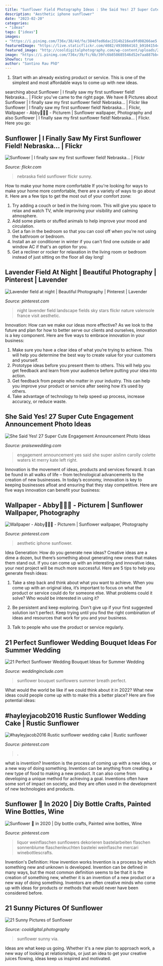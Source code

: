 ```yaml
---
title: "Sunflower Field Photography Ideas : She Said Yes! 27 Super Cute Engagement Announcement Photo Ideas"
description: "Aesthetic iphone sunflower"
date: "2023-02-20"
categories:
- "ideas"
tags: ["ideas"]
images:
- "https://i.pinimg.com/736x/38/4d/fe/384dfed6dac2314b216ea9fd08266ae5.jpg"
featuredImage: "https://live.staticflickr.com/4082/4930864163_b9104154ca_b.jpg"
featured_image: "http://cooldigitalphotography.com/wp-content/uploads/2013/11/Sunflower9.jpg"
image: "https://i.pinimg.com/736x/39/fc/6b/39fc6b858685546d52e7aa887bbc20dc--valensole-lavender-fields.jpg?b=t"
ShowToc: true
author: "Santino Rau PhD"
---
```



1. Start with an already existing product or service. This is one of the simplest and most affordable ways to come up with new ideas.

	

		
searching about Sunflower | I finally saw my first sunflower field! Nebraska… | Flickr you've came to the right page. We have 8 Pictures about Sunflower | I finally saw my first sunflower field! Nebraska… | Flickr like Sunflower | I finally saw my first sunflower field! Nebraska… | Flickr, Wallpaper - Abby👱🏻‍♀️ - Picturem | Sunflower wallpaper, Photography and also Sunflower | I finally saw my first sunflower field! Nebraska… | Flickr. Here you go:
		
    
## Sunflower | I Finally Saw My First Sunflower Field! Nebraska… | Flickr

<img loading=lazy src="https://live.staticflickr.com/4082/4930864163_b9104154ca_b.jpg" onerror="this.onerror=null;this.src='https://tse2.mm.bing.net/th?id=OIP.6UHvCBZzRIbhZoE2y4c26gHaFL&amp;pid=15.1';" alt="Sunflower | I finally saw my first sunflower field! Nebraska… | Flickr">

_Source: flickr.com_

>nebraska field sunflower flickr sunny. 

	

How to make your home more comfortable
If you're looking for ways to make your home more comfortable, there are a variety of ways to go about it. Here are a few tips to get the most out of your comfort zone: 
1. Try adding a couch or bed in the living room. This will give you space to relax and watch TV, while improving your visibility and calming atmosphere. 
2. Add some plants or stuffed animals to help improve your mood and circulation. 
3. Get a fan in the bedroom so that you can cool off when you're not using the bathroom or bedroom. 
4. Install an air conditioner in winter if you can't find one outside or add window AC if that's an option for you. 
5. Get a recliner or rocker for relaxation in the living room or bedroom instead of just sitting on the floor all day long!

    
## Lavender Field At Night | Beautiful Photography | Pinterest | Lavender

<img loading=lazy src="https://i.pinimg.com/736x/39/fc/6b/39fc6b858685546d52e7aa887bbc20dc--valensole-lavender-fields.jpg?b=t" onerror="this.onerror=null;this.src='https://tse2.mm.bing.net/th?id=OIP.RiPDT5633qr9lKuvp75lUAHaLG&amp;pid=15.1';" alt="Lavender field at night | Beautiful Photography | Pinterest | Lavender">

_Source: pinterest.com_

>night lavender field landscape fields sky stars flickr nature valensole france visit aesthetic. 

	

Innovation: How can we make our ideas more effective?
As we look to the future and plan for how to better serve our clients and ourselves, innovation is a key component. Here are five ways to embrace innovation in your business: 
1. Make sure you have a clear idea of what you’re trying to achieve. This will help you determine the best way to create value for your customers and yourself. 
2. Prototype ideas before you present them to others. This will help you get feedback and learn from your audience before putting your idea into action. 
3. Get feedback from people who matter in your industry. This can help you improve your product or service after seeing how it’s used by others. 
4. Take advantage of technology to help speed up process, increase accuracy, or reduce waste.

    
## She Said Yes! 27 Super Cute Engagement Announcement Photo Ideas

<img loading=lazy src="https://www.praisewedding.com/wp-content/uploads/2014/09/engagement-announcement03-lifejourney.jpg" onerror="this.onerror=null;this.src='https://tse2.mm.bing.net/th?id=OIP.2C2dNO2t9TMRDSIzFGqV7QHaLI&amp;pid=15.1';" alt="She Said Yes! 27 Super Cute Engagement Announcement Photo Ideas">

_Source: praisewedding.com_

>engagement announcement yes said she super aislinn carolly colette waters kt merry kate left right. 

	

Innovation is the movement of ideas, products and services forward. It can be found in all walks of life – from technological advancements to the creation of new businesses. In today’s economy, innovation is key to keeping businesses afloat and ensuring that they stay competitive. Here are five ways innovation can benefit your business: 

    
## Wallpaper - Abby👱🏻‍♀️ - Picturem | Sunflower Wallpaper, Photography

<img loading=lazy src="https://i.pinimg.com/736x/a6/4b/bd/a64bbd38cd2a4aea372acd4b27aa5c77.jpg" onerror="this.onerror=null;this.src='https://tse2.mm.bing.net/th?id=OIP.iDoKBEP6gkCCE3rqjjocAQHaNJ&amp;pid=15.1';" alt="Wallpaper - Abby👱🏻‍♀️ - Picturem | Sunflower wallpaper, Photography">

_Source: pinterest.com_

>aesthetic iphone sunflower. 

	

Idea Generation: How do you generate new ideas?
Creative ideas are a dime a dozen, but there’s something about generating new ones that makes them stand out. If you can come up with an interesting and innovative idea, your next project will be much more successful. Here are 5 tips to help you generate fresh ideas:
1. Take a step back and think about what you want to achieve. When you come up with an original idea, it’s important to focus on what the product or service could do for someone else. What problems could it solve? Who would be interested in using it?

2. Be persistent and keep exploring. Don't give up if your first suggested solution isn't perfect. Keep trying until you find the right combination of ideas and resources that work for you and your business.

3. Talk to people who use the product or service regularly.

    
## 21 Perfect Sunflower Wedding Bouquet Ideas For Summer Wedding

<img loading=lazy src="http://www.weddinginclude.com/wp-content/uploads/2017/05/Sunflowers-and-Babys-Breath-LOVE-THIS-ONE.jpg" onerror="this.onerror=null;this.src='https://tse1.mm.bing.net/th?id=OIP.XAMeb7umIhLR3ZmrVL6MoQHaLH&amp;pid=15.1';" alt="21 Perfect Sunflower Wedding Bouquet Ideas for Summer Wedding">

_Source: weddinginclude.com_

>sunflower bouquet sunflowers summer breath perfect. 

	

What would the world be like if we could think about it in 2022? What new ideas could people come up with to make this a better place? Here are five potential ideas:

    
## #hayleyjacob2016 Rustic Sunflower Wedding Cake | Rustic Sunflower

<img loading=lazy src="https://i.pinimg.com/736x/bf/3c/3f/bf3c3fe1bfc8ed4da5e79c12d36cb7c0--cakes.jpg" onerror="this.onerror=null;this.src='https://tse3.mm.bing.net/th?id=OIP.HiTDn2m0zJcgwgcP5DYm8QHaJ3&amp;pid=15.1';" alt="#hayleyjacob2016 Rustic sunflower wedding cake | Rustic sunflower">

_Source: pinterest.com_

>. 

	

what is invention?
Invention is the process of coming up with a new idea, or a new way of doing something. Invention can be anything from creating a new type of food to making a new product. It can also come from developing a unique method for achieving a goal. Inventions often have some sort of impact on society, and they are often used in the development of new technologies and products.

    
## Sunflower 🌻 In 2020 | Diy Bottle Crafts, Painted Wine Bottles, Wine

<img loading=lazy src="https://i.pinimg.com/736x/38/4d/fe/384dfed6dac2314b216ea9fd08266ae5.jpg" onerror="this.onerror=null;this.src='https://tse2.mm.bing.net/th?id=OIP.BXPWIvnPdJjLYlOBwNE5tQHaJ3&amp;pid=15.1';" alt="Sunflower 🌻 in 2020 | Diy bottle crafts, Painted wine bottles, Wine">

_Source: pinterest.com_

>liquor weinflaschen sunflowers dekorieren bastelarbeiten flaschen sonnenblume flaschenleuchten bastelei weinflasche mercari winebottlescrafts. 

	

Invention's Definition: How invention works
Invention is a process by which something new and unknown is developed. Invention can be defined in many ways, but the most common definition seems to be that it is the creation of something new, whether it is an invention of a new product or a new way of doing something. Inventors are often creative minds who come up with ideas for products or methods that would never have been considered before.

    
## 21 Sunny Pictures Of Sunflower

<img loading=lazy src="http://cooldigitalphotography.com/wp-content/uploads/2013/11/Sunflower9.jpg" onerror="this.onerror=null;this.src='https://tse2.mm.bing.net/th?id=OIP.Px5kr4NNIu2Uwh8Vj3_zHwHaLG&amp;pid=15.1';" alt="21 Sunny Pictures of Sunflower">

_Source: cooldigital.photography_

>sunflower sunny via. 

	

Ideas are what keep us going. Whether it's a new plan to approach work, a new way of looking at relationships, or just an idea to get your creative juices flowing, ideas keep us inspired and motivated.

